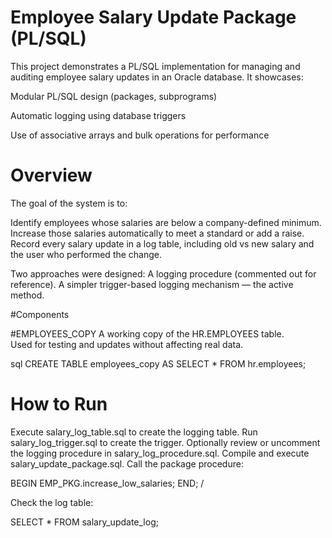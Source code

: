 #  Employee Salary Update Package (PL/SQL)

This project demonstrates a PL/SQL implementation for managing and auditing employee salary updates in an Oracle database.
It showcases:

Modular PL/SQL design (packages, subprograms)

Automatic logging using database triggers

Use of associative arrays and bulk operations for performance

# Overview

The goal of the system is to:

Identify employees whose salaries are below a company-defined minimum.
Increase those salaries automatically to meet a standard or add a raise.
Record every salary update in a log table, including old vs new salary and the user who performed the change.

Two approaches were designed:
A logging procedure (commented out for reference).
A simpler trigger-based logging mechanism — the active method.

#Components

#EMPLOYEES_COPY
A working copy of the HR.EMPLOYEES table.  
Used for testing and updates without affecting real data.

sql
CREATE TABLE employees_copy AS
SELECT * FROM hr.employees;

# How to Run

Execute salary_log_table.sql to create the logging table.
Run salary_log_trigger.sql to create the trigger.
Optionally review or uncomment the logging procedure in salary_log_procedure.sql.
Compile and execute salary_update_package.sql.
Call the package procedure:

BEGIN
    EMP_PKG.increase_low_salaries;
END;
/


Check the log table:

SELECT * FROM salary_update_log;